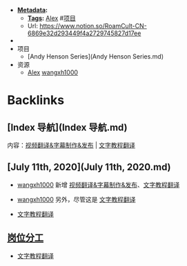- **[Metadata](Metadata.md):**
    - **[Tags](Tags.md):** [Alex](Alex.md) #[项目](项目.md)
    - Url: https://www.notion.so/RoamCult-CN-6869e32d293449f4a2729745827d17ee
- 
- 项目
    - [Andy Henson Series](Andy Henson Series.md)
- 资源
    - [Alex](Alex.md) [wangxh1000](wangxh1000.md)

# Backlinks
## [Index 导航](Index 导航.md)
内容：[视频翻译&字幕制作&发布](视频翻译&字幕制作&发布.md) | [文字教程翻译](文字教程翻译.md)

## [July 11th, 2020](July 11th, 2020.md)
- [wangxh1000](wangxh1000.md) 新增 [视频翻译&字幕制作&发布](视频翻译&字幕制作&发布.md)、[文字教程翻译](文字教程翻译.md)

- [wangxh1000](wangxh1000.md) 另外，尽管这是 [文字教程翻译](文字教程翻译.md)

- [文字教程翻译](文字教程翻译.md)

## [岗位分工](岗位分工.md)
- [文字教程翻译](文字教程翻译.md)

